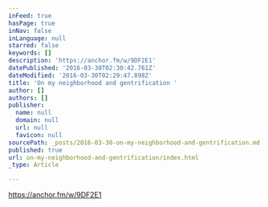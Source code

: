 ```yaml
---
inFeed: true
hasPage: true
inNav: false
inLanguage: null
starred: false
keywords: []
description: 'https://anchor.fm/w/9DF2E1'
datePublished: '2016-03-30T02:30:42.761Z'
dateModified: '2016-03-30T02:29:47.898Z'
title: 'On my neighborhood and gentrification '
author: []
authors: []
publisher:
  name: null
  domain: null
  url: null
  favicon: null
sourcePath: _posts/2016-03-30-on-my-neighborhood-and-gentrification.md
published: true
url: on-my-neighborhood-and-gentrification/index.html
_type: Article

---
```

https://anchor.fm/w/9DF2E1